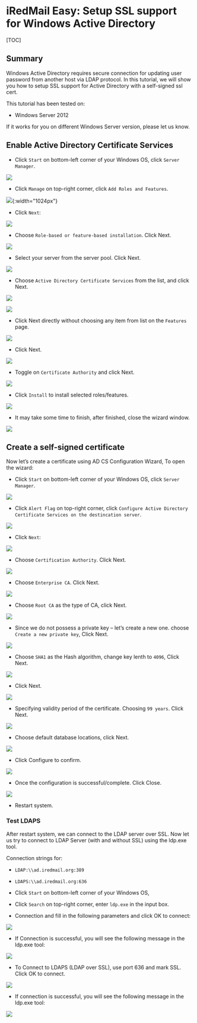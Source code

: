 # iRedMail Easy: Setup SSL support for Windows Active Directory

[TOC]

## Summary

Windows Active Directory requires secure connection for updating user password
from another host via LDAP protocol. In this tutorial, we will show you how to
setup SSL support for Active Directory with a self-signed ssl cert.

This tutorial has been tested on:

- Windows Server 2012

If it works for you on different Windows Server version, please let us know.

## Enable Active Directory Certificate Services

- Click `Start` on bottom-left corner of your Windows OS, click `Server Manager`.

![](./images/ad/start-server-manager.png)

- Click `Manage` on top-right corner, click `Add Roles and Features`.

![](./images/setup.ad.ssl/server-manager-add-roles-and-features.png){:width="1024px"}

- Click `Next`:

![](./images/setup.ad.ssl/setup_ad_ssl_1.png)

- Choose `Role-based or feature-based installation`. Click Next.

![](./images/setup.ad.ssl/setup_ad_ssl_2.png)

- Select your server from the server pool. Click Next.

![](./images/setup.ad.ssl/setup_ad_ssl_3.png)

- Choose `Active Directory Certificate Services` from the list, and click Next.

![](./images/setup.ad.ssl/setup_ad_ssl_4-1.png)

![](./images/setup.ad.ssl/setup_ad_ssl_4-2.png)


- Click Next directly without choosing any item from list on the `Features` page.

![](./images/setup.ad.ssl/setup_ad_ssl_5.png)

- Click Next.

![](./images/setup.ad.ssl/setup_ad_ssl_6.png)

- Toggle on `Certificate Authority` and click Next.

![](./images/setup.ad.ssl/setup_ad_ssl_7.png)

- Click `Install` to install selected roles/features.

![](./images/setup.ad.ssl/setup_ad_ssl_8.png)

- It may take some time to finish, after finished, close the wizard window.

![](./images/setup.ad.ssl/setup_ad_ssl_9.png)

## Create a self-signed certificate

Now let’s create a certificate using AD CS Configuration Wizard, To open the wizard:

- Click `Start` on bottom-left corner of your Windows OS, click `Server Manager`.

![](./images/ad/start-server-manager.png)

- Click `Alert Flag` on top-right corner, click `Configure Active Directory Certificate Services on the destincation server`.

![](./images/setup.ad.ssl/server_manager_configuration_ad_certificate.png)

- Click `Next`:

![](./images/setup.ad.ssl/config_ad_ssl_1.png)

- Choose `Certification Authority`. Click Next.

![](./images/setup.ad.ssl/config_ad_ssl_2.png)

- Choose `Enterprise CA`. Click Next.

![](./images/setup.ad.ssl/config_ad_ssl_3.png)

- Choose `Root CA` as the type of CA, click Next.

![](./images/setup.ad.ssl/config_ad_ssl_4.png)

- Since we do not possess a private key – let’s create a new one. choose `Create a new private key`, Click Next.

![](./images/setup.ad.ssl/config_ad_ssl_5.png)

- Choose `SHA1` as the Hash algorithm, change key lenth to `4096`, Click Next.

![](./images/setup.ad.ssl/config_ad_ssl_6.png)

- Click Next.

![](./images/setup.ad.ssl/config_ad_ssl_7.png)

- Specifying validity period of the certificate. Choosing `99 years`. Click Next.

![](./images/setup.ad.ssl/config_ad_ssl_8.png)

- Choose default database locations, click Next.

![](./images/setup.ad.ssl/config_ad_ssl_9.png)

- Click Configure to confirm.

![](./images/setup.ad.ssl/config_ad_ssl_10.png)

- Once the configuration is successful/complete. Click Close.

![](./images/setup.ad.ssl/config_ad_ssl_11.png)

- Restart system.

### Test LDAPS
After restart system, we can connect to the LDAP server over SSL.
Now let us try to connect to LDAP Server (with and without SSL) using the ldp.exe tool.

Connection strings for:

- `LDAP:\\ad.iredmail.org:389`
- `LDAPS:\\ad.iredmail.org:636`

- Click `Start` on bottom-left corner of your Windows OS,
- Click `Search` on top-right corner, enter `ldp.exe` in the input box.
- Connection and fill in the following parameters and click OK to connect:

![](./images/setup.ad.ssl/test_ldap_1.png)

- If Connection is successful, you will see the following message in the ldp.exe tool:

![](./images/setup.ad.ssl/test_ldap_2.png)

- To Connect to LDAPS (LDAP over SSL), use port 636 and mark SSL. Click OK to connect.

![](./images/setup.ad.ssl/test_ldaps_1.png)

- If connection is successful, you will see the following message in the ldp.exe tool:

![](./images/setup.ad.ssl/test_ldaps_2.png)
